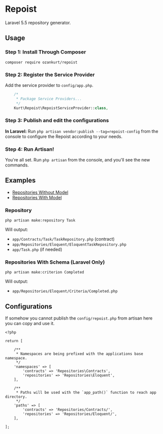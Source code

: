 # Repoist

Laravel 5.5 repository generator.

## Usage

### Step 1: Install Through Composer

```
composer require ozankurt/repoist
```

### Step 2: Register the Service Provider

Add the service provider to `config/app.php`.

```php
	/*
	 * Package Service Providers...
	 */
	Kurt\Repoist\RepoistServiceProvider::class,
```

### Step 3: Publish and edit the configurations

**In Laravel:** Run `php artisan vendor:publish --tag=repoist-config` from the console to configure the Repoist according to your needs.

### Step 4: Run Artisan!

You're all set. Run `php artisan` from the console, and you'll see the new commands.

## Examples

- [Repositories Without Model](#repositories-without-schema)
- [Repositories With Model](#repositories-with-schema)

### Repository

```
php artisan make:repository Task
```

Will output:

- `app/Contracts/Task/TaskRepository.php` (contract)
- `app/Repositories/Eloquent/EloquentTaskRepository.php`
- `app/Task.php` (if needed)

### Repositories With Schema (Laravel Only)

```
php artisan make:criterion Completed
```

Will output:

- `app/Repositories/Eloquent/Criteria/Completed.php`

## Configurations

If somehow you cannot publish the `config/repoist.php` from artisan here you can copy and use it.

```
<?php

return [

	/**
	 * Namespaces are being prefixed with the applications base namespace.
	 */
	'namespaces' => [
	    'contracts' => 'Repositories\Contracts',
	    'repositories' => 'Repositories\Eloquent',
	],

	/**
	 * Paths will be used with the `app_path()` function to reach app directory.
	 */
	'paths' => [
	    'contracts' => 'Repositories/Contracts/',
	    'repositories' => 'Repositories/Eloquent/',
	],

];
```
